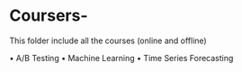 # Coursers-
This folder include all the courses (online and offline) 

•	A/B Testing
•	Machine Learning 
•	Time Series Forecasting

